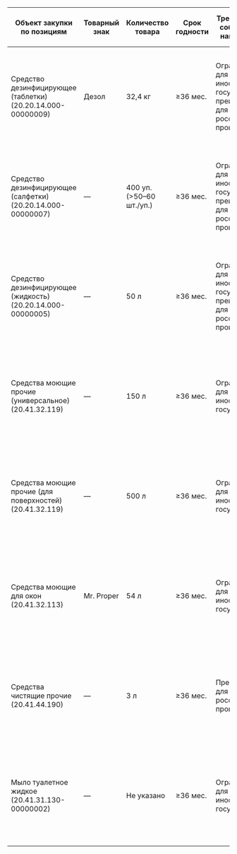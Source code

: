 | Объект закупки по позициям | Товарный знак | Количество товара | Срок годности | Требования по соблюдению нац. режима | Подтверждение товарного знака | Подтверждение сертификатов происхождения товара | Антимикробное действие | Обработка при стерилизации | Режим обработки при дезинфекции | pH средства | Класс опасности вредного вещества | Назначение (предназначение) средства |
|----------------------------|---------------|-------------------|---------------|-------------------------------------|-------------------------------|------------------------------------------------|-------------------------|----------------------------|---------------------------------|------------|----------------------------------|-------------------------------------|
| Средство дезинфицирующее (таблетки) (20.20.14.000-00000009) | Дезол | 32,4 кг | ≥36 мес. | Ограничение для иностранных государств; преимущество для российского происхождения | Копия свидетельства о регистрации товарного знака | Реестровая запись из реестра российской промышленной продукции или евразийского реестра; наименование страны для других | Бактерии (вкл. туберкулез, чума), вирусы (ВИЧ, гепатиты, ОРВИ), грибы (Кандида), споры | Не применимо (не для стерилизации) | Вирусный: ≤2 табл./20 л, ≤30 мин; Туберкулез: ≤14 табл./20 л, ≤30 мин | Не указано | Отсутствие вредных веществ (ЧАС, альдегиды, фенолы) | Дезинфекция/мытье поверхностей, оборудования, отходов в ЛПУ |
| Средство дезинфицирующее (салфетки) (20.20.14.000-00000007) | — | 400 уп. (>50–60 шт./уп.) | ≥36 мес. | Ограничение для иностранных государств; преимущество для российского происхождения | Не требуется | Реестровая запись из реестра российской промышленной продукции или евразийского реестра; наименование страны для других | Грам+ / грам- бактерии; вирусы; ≤3 мин экспозиция | Не применимо (не для стерилизации) | Дезинфекция поверхностей, перчаток | Не указано | Отсутствие вредных веществ (ЧАС, альдегиды, фенолы) | Дезинфекция поверхностей, перчаток, загрязненных кровью |
| Средство дезинфицирующее (жидкость) (20.20.14.000-00000005) | — | 50 л | ≥36 мес. | Ограничение для иностранных государств; преимущество для российского происхождения | Не требуется | Реестровая запись из реестра российской промышленной продукции или евразийского реестра; наименование страны для других | Бактерии (P.aeruginosa, C.difficile), вирусы (все патогены), грибки, биопленки | Не применимо (не для стерилизации) | Бактериальный: 1:100, ≤15 мин; Вирусный: 1:100, ≤60 мин; ИМН: 1:33, ≤15 мин | 9–12 | Отсутствие вредных веществ (ЧАС, альдегиды, фенолы) | Профилактическая/текущая дезинфекция, уборки, ИМН |
| Средства моющие прочие (универсальное) (20.41.32.119) | — | 150 л | ≥36 мес. | Ограничение для иностранных государств | Не требуется | Реестровая запись из реестра российской промышленной продукции или евразийского реестра; наименование страны для других | — (моющие свойства) | Не применимо | Мытье: 1:500, без экспозиции; в присутствии пациентов | Не указано | Отсутствие вредных веществ (ЧАС, альдегиды, фенолы) | Очистка поверхностей, уборка, стирка белья в ЛПУ |
| Средства моющие прочие (для поверхностей) (20.41.32.119) | — | 500 л | ≥36 мес. | Ограничение для иностранных государств | Не требуется | Реестровая запись из реестра российской промышленной продукции или евразийского реестра; наименование страны для других | — | Не применимо | 1:500–1:100, расход 40–100 мл/м² | 7,0 | Отсутствие вредных веществ (ЧАС, альдегиды, фенолы) | Мытье полов, стен, мебели; без смывания |
| Средства моющие для окон (20.41.32.113) | Mr. Proper | 54 л | ≥36 мес. | Ограничение для иностранных государств | Копия свидетельства о регистрации товарного знака | Реестровая запись из реестра российской промышленной продукции или евразийского реестра; наименование страны для других | — | Не применимо | Готовый раствор, распыление/протирание | 8,0 | Отсутствие вредных веществ (ЧАС, альдегиды, фенолы) | Мытье стекол, зеркал; антистатический эффект |
| Средства чистящие прочие (20.41.44.190) | — | 3 л | ≥36 мес. | Преимущество для российского происхождения | Не требуется | Реестровая запись из реестра российской промышленной продукции или евразийского реестра; наименование страны для других | — | Не применимо | Без разбавления, 2–3 мин, смыть водой | 6,0 | Отсутствие вредных веществ (ЧАС, альдегиды, фенолы) | Удаление клея, жиров, копоти с твердых поверхностей |
| Мыло туалетное жидкое (20.41.31.130-00000002) | — | Не указано | ≥36 мес. | Ограничение для иностранных государств | Не требуется | Реестровая запись из реестра российской промышленной продукции или евразийского реестра; наименование страны для других | — | Не применимо | Не применимо | Не указано | Отсутствие вредных веществ (ЧАС, альдегиды, фенолы) | Гигиена |